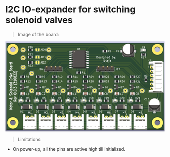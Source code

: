 # I2C IO-expander for switching solenoid valves

> Image of the board:
<p align="center">
  <img src="Images/rev-0.0.3.png">
</p>

> Limitations:
- On power-up, all the pins are active high till initialized.
